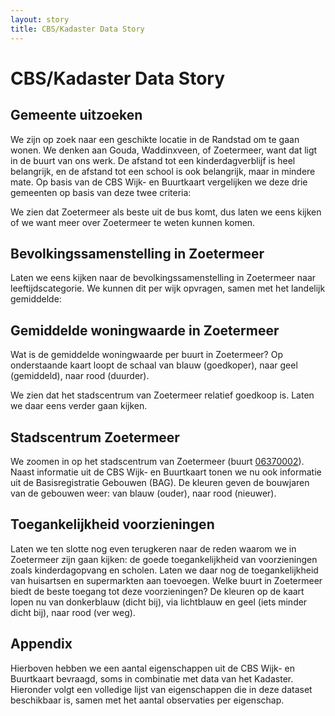 ```yaml
---
layout: story
title: CBS/Kadaster Data Story
---
```


<h1>CBS/Kadaster Data Story</h1>

<h2>Gemeente uitzoeken</h2>

We zijn op zoek naar een geschikte locatie in de Randstad om te gaan wonen. We denken aan Gouda, Waddinxveen, of Zoetermeer, want dat ligt in de buurt van ons werk. De afstand tot een kinderdagverblijf is heel belangrijk, en de afstand tot een school is ook belangrijk, maar in mindere mate. Op basis van de CBS Wijk- en Buurtkaart vergelijken we deze drie gemeenten op basis van deze twee criteria:

<query data-config-ref="https://data.labs.kadaster.nl/cbs/-/queries/kadaster-cbs-1">
</query>

We zien dat Zoetermeer als beste uit de bus komt, dus laten we eens
kijken of we want meer over Zoetermeer te weten kunnen komen.

<h2>Bevolkingssamenstelling in Zoetermeer</h2>

Laten we eens kijken naar de bevolkingssamenstelling in Zoetermeer
naar leeftijdscategorie. We kunnen dit per wijk opvragen, samen met
het landelijk gemiddelde:

<query data-config-ref="https://data.labs.kadaster.nl/cbs/-/queries/kadaster-cbs-2">
</query>

<h2>Gemiddelde woningwaarde in Zoetermeer</h2>

Wat is de gemiddelde woningwaarde per buurt in Zoetermeer? Op
onderstaande kaart loopt de schaal van blauw (goedkoper), naar geel
(gemiddeld), naar rood (duurder).

<query data-config-ref="https://data.labs.kadaster.nl/cbs/-/queries/kadaster-cbs-3">
</query>

We zien dat het stadscentrum van Zoetermeer relatief goedkoop is.
Laten we daar eens verder gaan kijken.

<h2>Stadscentrum Zoetermeer</h2>

We zoomen in op het stadscentrum van Zoetermeer (buurt <a
href="https://data.labs.kadaster.nl/cbs/wbk/id/buurt/06370002">06370002</a>).
Naast informatie uit de CBS Wijk- en Buurtkaart tonen we nu ook
informatie uit de Basisregistratie Gebouwen (BAG). De kleuren geven de
bouwjaren van de gebouwen weer: van blauw (ouder), naar rood
(nieuwer).

<query data-config-ref="https://data.labs.kadaster.nl/cbs/-/queries/kadaster-cbs-4">
</query>

<h2>Toegankelijkheid voorzieningen</h2>

Laten we ten slotte nog even terugkeren naar de reden waarom we in
Zoetermeer zijn gaan kijken: de goede toegankelijkheid van
voorzieningen zoals kinderdagopvang en scholen. Laten we daar nog de
toegankelijkheid van huisartsen en supermarkten aan toevoegen. Welke
buurt in Zoetermeer biedt de beste toegang tot deze voorzieningen? De
kleuren op de kaart lopen nu van donkerblauw (dicht bij), via
lichtblauw en geel (iets minder dicht bij), naar rood (ver weg).

<query data-config-ref="https://data.labs.kadaster.nl/cbs/-/queries/kadaster-cbs-5">
</query>

<h2>Appendix</h2>

Hierboven hebben we een aantal eigenschappen uit de CBS Wijk- en
Buurtkaart bevraagd, soms in combinatie met data van het Kadaster.
Hieronder volgt een volledige lijst van eigenschappen die in deze
dataset beschikbaar is, samen met het aantal observaties per
eigenschap.

<query data-config-ref="https://data.labs.kadaster.nl/cbs/-/queries/wbk-overzicht">
</query>

